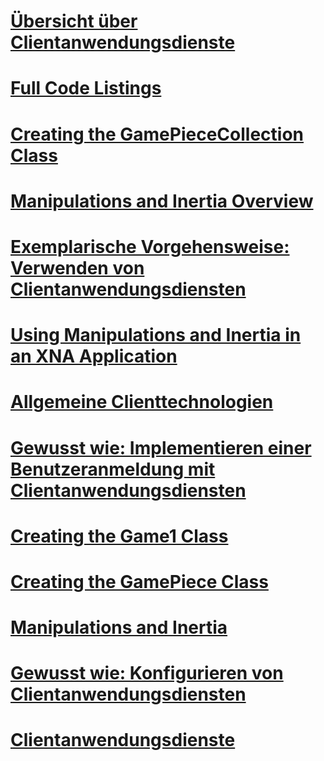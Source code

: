 # [Übersicht über Clientanwendungsdienste](client-application-services-overview.md)
# [Full Code Listings](full-code-listings.md)
# [Creating the GamePieceCollection Class](creating-the-gamepiececollection-class.md)
# [Manipulations and Inertia Overview](manipulations-and-inertia-overview.md)
# [Exemplarische Vorgehensweise: Verwenden von Clientanwendungsdiensten](walkthrough-using-client-application-services.md)
# [Using Manipulations and Inertia in an XNA Application](use-manipulations-and-inertia-in-an-xna-application.md)
# [Allgemeine Clienttechnologien](index.md)
# [Gewusst wie: Implementieren einer Benutzeranmeldung mit Clientanwendungsdiensten](how-to-implement-user-login-with-client-application-services.md)
# [Creating the Game1 Class](creating-the-game1-class.md)
# [Creating the GamePiece Class](creating-the-gamepiece-class.md)
# [Manipulations and Inertia](manipulations-and-inertia.md)
# [Gewusst wie: Konfigurieren von Clientanwendungsdiensten](how-to-configure-client-application-services.md)
# [Clientanwendungsdienste](client-application-services.md)
